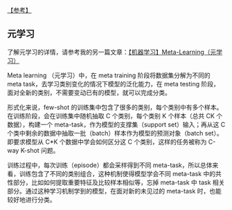 [【参考】](https://blog.csdn.net/weixin_44211968/article/details/121314757)
## 元学习

了解元学习的详情，请参考我的另一篇文章：[【机器学习】Meta-Learning（元学习）](https://blog.csdn.net/weixin_44211968/article/details/121313918?spm=1001.2014.3001.5501)

Meta learning （元学习）中，在 meta training 阶段将数据集分解为不同的 meta task，去学习类别变化的情况下模型的泛化能力，在 meta testing 阶段，面对全新的类别，不需要变动已有的模型，就可以完成分类。

形式化来说，few-shot 的训练集中包含了很多的类别，每个类别中有多个样本。在训练阶段，会在训练集中随机抽取 C 个类别，每个类别 K 个样本（总共 CK 个数据），构建一个 meta-task，作为模型的支撑集（support set）输入；再从这 C 个类中剩余的数据中抽取一批（batch）样本作为模型的预测对象（batch set）。即要求模型从 C*K 个数据中学会如何区分这 C 个类别，这样的任务被称为 C-way K-shot 问题。

训练过程中，每次训练（episode）都会采样得到不同 meta-task，所以总体来看，训练包含了不同的类别组合，这种机制使得模型学会不同 meta-task 中的共性部分，比如如何提取重要特征及比较样本相似等，忘掉 meta-task 中 task 相关部分。通过这种学习机制学到的模型，在面对新的未见过的 meta-task 时，也能较好地进行分类。
